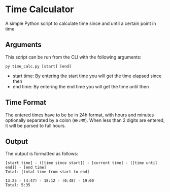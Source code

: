 # Time Calculator

A simple Python script to calculate time since and until a certain point in time

## Arguments

This script can be run from the CLI with the following arguments:

```py time_calc.py [start] [end]```

- start time: By entering the start time you will get the time elapsed since then
- end time: By entering the end time you will get the time until then

## Time Format

The entered times have to be be in 24h format, with hours and minutes optionally separated by a colon (`HH:MM`).
When less than 2 digits are entered, it will be parsed to full hours.


## Output

The output is formatted as follows:

`[start time] - ([time since start]) - [current time] - ([time until end]) - [end time]`  
`Total: [total time from start to end]`

```
13:25 - (4:47) - 18:12 - (0:48) - 19:00
Total: 5:35
```